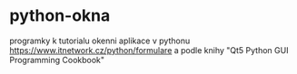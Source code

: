 # python-okna
programky k tutorialu okenni aplikace v pythonu
https://www.itnetwork.cz/python/formulare
a podle knihy "Qt5 Python GUI Programming Cookbook"
